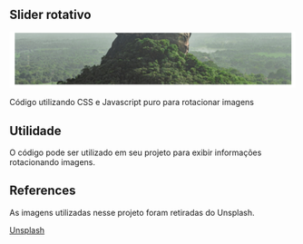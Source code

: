 ## Slider rotativo

![](https://github.com/AlbertDev33/sliderRotativo/blob/master/slideRotativo.gif)

Código utilizando CSS e Javascript puro para rotacionar imagens

## Utilidade

O código pode ser utilizado em seu projeto para exibir informações rotacionando imagens.

## References

As imagens utilizadas nesse projeto foram retiradas do Unsplash.

[Unsplash](https://unsplash.com/)

